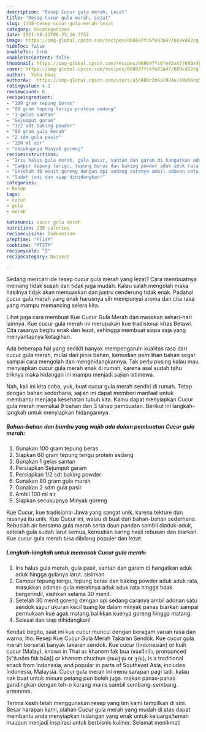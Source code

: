 ```yaml
---
description: "Resep Cucur gula merah, Lezat"
title: "Resep Cucur gula merah, Lezat"
slug: 1738-resep-cucur-gula-merah-lezat
category: Uncategorized
date: 2021-08-21T06:35:36.775Z
image: https://img-global.cpcdn.com/recipes/060647fc6fe83a47/680x482cq70/cucur-gula-merah-foto-resep-utama.jpg
hideToc: false
enableToc: true
enableTocContent: false
thumbnail: https://img-global.cpcdn.com/recipes/060647fc6fe83a47/680x482cq70/cucur-gula-merah-foto-resep-utama.jpg
cover: https://img-global.cpcdn.com/recipes/060647fc6fe83a47/680x482cq70/cucur-gula-merah-foto-resep-utama.jpg
author:  Yutu Dani
authorAv:  https://img-global.cpcdn.com/users/a5d480c2d4a1924e/60x60cq50/avatar.jpg
ratingvalue: 4.1
reviewcount: 6
recipeingredient:
- "100 gram tepung beras"
- "60 gram tepung terigu protein sedang"
- "1 gelas santan"
- "Sejumput garam"
- "1/2 sdt baking powder"
- "80 gram gula merah"
- "2 sdm gula pasir"
- "100 ml air"
- "secukupnya Minyak goreng"
recipeinstructions:
- "Iris halus gula merah, gula pasir, santan dan garam di hangatkan aduk aduk hingga gulanya larut. sisihkan"
- "Campur tepung terigu, tepung beras dan baking powder aduk aduk rata, masukkan adonan gula merahnya aduk aduk rata hingga tidak bergerindil, sisihkan selama 30 menit."
- "Setelah 30 menit goreng dengan api sedang caranya ambil adonan satu sendok sayur ukuran kecil tuang ke dalam minyak panas biarkan sampai permukaan kue agak matang,balikkan kuenya goreng hingga matang."
- "Sudah jadi dan siap dihidangkan!"
categories:
- Resep
tags:
- cucur
- gula
- merah

katakunci: cucur gula merah 
nutrition: 239 calories
recipecuisine: Indonesian
preptime: "PT14M"
cooktime: "PT37M"
recipeyield: "2"
recipecategory: Dessert

---
```



Sedang mencari ide resep cucur gula merah yang lezat? Cara membuatnya memang tidak susah dan tidak juga mudah. Kalau salah mengolah maka hasilnya tidak akan memuaskan dan justru cenderung tidak enak. Padahal cucur gula merah yang enak harusnya sih mempunyai aroma dan cita rasa yang mampu memancing selera kita.


Lihat juga cara membuat Kue Cucur Gula Merah dan masakan sehari-hari lainnya. Kue cucur gula merah ini merupakan kue tradisional khas Betawi. Cita rasanya begitu enak dan lezat, sehingga membuat siapa saja yang menyantapnya ketagihan.

Ada beberapa hal yang sedikit banyak mempengaruhi kualitas rasa dari cucur gula merah, mulai dari jenis bahan, kemudian pemilihan bahan segar sampai cara mengolah dan menghidangkannya. Tak perlu pusing kalau mau menyiapkan cucur gula merah enak di rumah, karena asal sudah tahu triknya maka hidangan ini mampu menjadi sajian istimewa.


Nah, kali ini kita coba, yuk, buat cucur gula merah sendiri di rumah. Tetap dengan bahan sederhana, sajian ini dapat memberi manfaat untuk membantu menjaga kesehatan tubuh kita. Kamu dapat menyiapkan Cucur gula merah memakai 9 bahan dan 3 tahap pembuatan. Berikut ini langkah-langkah untuk menyiapkan hidangannya.

<!--inarticleads1-->

##### Bahan-bahan dan bumbu yang wajib ada dalam pembuatan Cucur gula merah:

1. Gunakan 100 gram tepung beras
1. Siapkan 60 gram tepung terigu protein sedang
1. Gunakan 1 gelas santan
1. Persiapkan Sejumput garam
1. Persiapkan 1/2 sdt baking powder
1. Gunakan 80 gram gula merah
1. Gunakan 2 sdm gula pasir
1. Ambil 100 ml air
1. Siapkan secukupnya Minyak goreng


Kue Cucur, kue tradisional Jawa yang sangat unik, karena tekture dan rasanya itu unik. Kue Cucur ini, walau di buat dari bahan-bahan sederhana. Rebuslah air bersama gula merah serta daun pandan sambil diaduk-aduk, setelah gula sudah larut semua, kemudian saring hasil rebusan dan biarkan. Kue cucur gula merah bisa dibilang populer dan lezat. 

<!--inarticleads2-->

##### Langkah-langkah untuk memasak Cucur gula merah:

1. Iris halus gula merah, gula pasir, santan dan garam di hangatkan aduk aduk hingga gulanya larut. sisihkan
1. Campur tepung terigu, tepung beras dan baking powder aduk aduk rata, masukkan adonan gula merahnya aduk aduk rata hingga tidak bergerindil, sisihkan selama 30 menit.
1. Setelah 30 menit goreng dengan api sedang caranya ambil adonan satu sendok sayur ukuran kecil tuang ke dalam minyak panas biarkan sampai permukaan kue agak matang,balikkan kuenya goreng hingga matang.
1. Selesai dan siap dihidangkan!

Kendati begitu, saat ini kue cucur muncul dengan beragam varian rasa dan warna, lho. Resep Kue Cucur Gula Merah Takaran Sendok. Kue cucur gula merah berserat banyak takaran sendok. Kue cucur (Indonesian) or kuih cucur (Malay), known in Thai as khanom fak bua (ขนมฝักบัว, pronounced [kʰā.nǒm fàk būa]) or khanom chuchun (ขนมจู้จุน or จูจุ่น), is a traditional snack from Indonesia, and popular in parts of Southeast Asia, includes Indonesia, Malaysia. Cucur gula merah ini menu sarapan pagi tadi. kalau nak buat untuk minum petang pun boleh juga. makan panas-panas gandingkan dengan teh-o kurang manis sambil sembang-sembang. ermmmm. 

Terima kasih telah menggunakan resep yang tim kami tampilkan di sini. Besar harapan kami, olahan Cucur gula merah yang mudah di atas dapat membantu anda menyiapkan hidangan yang enak untuk keluarga/teman maupun menjadi inspirasi untuk berbisnis kuliner. Selamat menikmati
